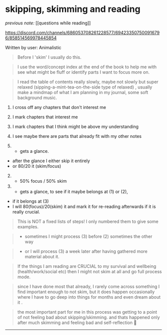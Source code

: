# skipping, skimming and reading

_previous note:_ [[questions while reading]]

https://discord.com/channels/686053708261228577/694233507500916796/858514569978445854

Written by user: Animalistic

> Before I 'skim' I usually do this.

> I use the word/concept index at the end of the book to help me with see what might be fluff or identify parts I want to focus more on.

> I read the table of contents really slowly, maybe not slowly but super relaxed (sipping-a-mint-tea-on-the-side type of relaxed) , usually make a mindmap of what I am planning in my journal, some soft background music.

1. I cross off any chapters that don't interest me
2. I mark chapters that interest me
3. I mark chapters that I think might be above my understanding
4. I see maybe there are parts that already fit with my other notes

1. - gets a glance. 
- after the glance I either skip it entirely 
- or 80/20 it (skim/focus)

2. - 50% focus / 50% skim

3. - gets a glance, to see if it maybe belongs at (1) or (2), 
- if it belongs at  (3)
- I will 80(focus)/20(skim) it and mark it for re-reading afterwards if it is really crucial.

> This is NOT a fixed lists of steps! I only numbered them to give some examples.

> - sometimes I might process (3) before (2) sometimes the other way 

> - or I will process (3) a week later after having gathered more material about it.

> If the things I am reading are CRUCIAL to my survival and wellbeing (health/work/social etc) then I might not skim at all and go full process mode.

> since I have done most that already, I rarely come across something I find important enough to not skim, but it does happen occasionally where I have to go deep into things for months and even dream about it .

> the most important part for me in this process was getting to a point of not feeling bad about skipping/skimming. and thats happened only after much skimming and feeling bad and self-reflection 🤣
 
---
 